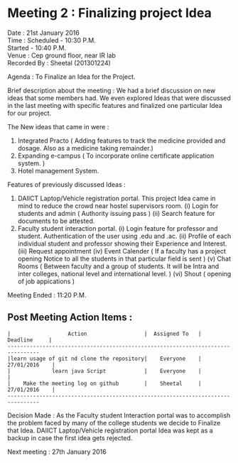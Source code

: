 
Meeting 2 : Finalizing project Idea
=====================================

Date : 21st January 2016  
Time : Scheduled - 10:30 P.M.  
       Started   - 10:40 P.M.  
Venue : Cep ground floor, near IR lab  
Recorded By : Sheetal (201301224)  

Agenda : To Finalize an Idea for the Project.

Brief description about the meeting : We had a brief discussion on new ideas that some members had. We even explored Ideas that were discussed in the last meeting with specific features and finalized one particular Idea for our project.

The New ideas that came in were :
1. Integrated Practo ( Adding features to track the medicine provided and dosage. Also as a medicine taking remainder.)
2. Expanding e-campus ( To incorporate online certificate application system. )
3. Hotel management System.

Features of previously discussed Ideas :
1. DAIICT Laptop/Vehicle registration portal.
   This project Idea came in mind to reduce the crowd near hostel supervisors room.
   (i)   Login for students and admin ( Authority issuing pass )
   (ii)  Search feature for documents to be attested.
2. Faculty student interaction portal.
   (i)   Login feature for professor and student. Authentication of the user using .edu and .ac.
   (ii)  Profile of each individual student and professor showing their Experience and Interest.
   (iii) Request appointment
   (iv)  Event Calender ( If a faculty has a project opening Notice to all the students in that particular field is sent )
   (v)   Chat Rooms ( Between faculty and a group of students. It will be Intra and inter colleges, national level and international level. )
   (vi)  Shout ( opening of job appications )

Meeting Ended : 11:20 P.M.

Post Meeting Action Items :
----------------------------

    |                  Action                  |  Assigned To   |     Deadline     |
    --------------------------------------------------------------------------------
    |learn usage of git nd clone the repository|    Everyone    |    27/01/2016    |
    |             learn java Script            |    Everyone    |                  |
    |    Make the meeting log on github        |    Sheetal     |    27/01/2016    |
    --------------------------------------------------------------------------------

Decision Made : As the Faculty student Interaction portal was to accomplish the problem faced by many of the college students we decide to Finalize that Idea. DAIICT Laptop/Vehicle registration portal Idea was kept as a backup in case the first idea gets rejected.

Next meeting : 27th January 2016
